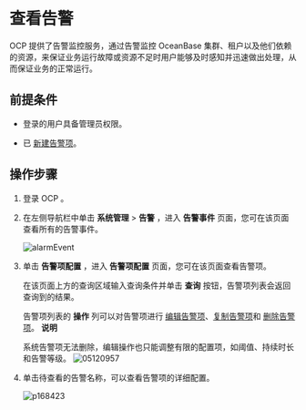 # 查看告警

OCP 提供了告警监控服务，通过告警监控 OceanBase 集群、租户以及他们依赖的资源，来保证业务运行故障或资源不足时用户能够及时感知并迅速做出处理，从而保证业务的正常运行。

## 前提条件

* 登录的用户具备管理员权限。

* 已 [新建告警项](../../100.administrator-guide-monitoring-and-alerts/100.use-ocp-to-monitor-databases/300.alerts/400.common-alert-item-management.md)。

## 操作步骤

1. 登录 OCP 。

2. 在左侧导航栏中单击 **系统管理** \> **告警** ，进入 **告警事件** 页面，您可在该页面查看所有的告警事件。

   ![alarmEvent](http://icms-x-dita.oss-cn-zhangjiakou.aliyuncs.com/xdita-output/zh-CN/task14795230/images/p350856.png?Expires=7258145947&OSSAccessKeyId=LTAIJfoPL6wmrirR&Signature=ZDKkNeHHkyKZFSOlRkospeIe7cA%3D)

3. 单击 **告警项配置** ，进入 **告警项配置** 页面，您可在该页面查看告警项。

   在该页面上方的查询区域输入查询条件并单击 **查询** 按钮，告警项列表会返回查询到的结果。

   告警项列表的 **操作** 列可以对告警项进行 [编辑告警项](https://www.oceanbase.com/docs/enterprise-oceanbase-ocp-cn-10000000000378901)、[复制告警项](https://open.oceanbase.com/docs/ocp-cn/V3.1.1/10000000000012478)和 [删除告警项](https://www.oceanbase.com/docs/enterprise-oceanbase-ocp-cn-10000000000378902)。
   **说明**

   系统告警项无法删除，编辑操作也只能调整有限的配置项，如阈值、持续时长和告警等级。
   ![05120957](http://icms-x-dita.oss-cn-zhangjiakou.aliyuncs.com/xdita-output/zh-CN/task14795230/images/p272712.png?Expires=7258145947&OSSAccessKeyId=LTAIJfoPL6wmrirR&Signature=KnKjSZfQYNLpmkc7FOXk7naqMjg%3D)

4. 单击待查看的告警名称，可以查看告警项的详细配置。

   ![p168423](http://icms-x-dita.oss-cn-zhangjiakou.aliyuncs.com/xdita-output/zh-CN/task14795230/images/p270992.png?Expires=7258145947&OSSAccessKeyId=LTAIJfoPL6wmrirR&Signature=STNlCuvIh8W1XgHk%2FJqEcJ54XhE%3D)
